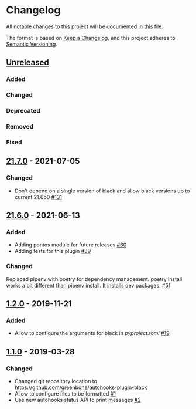 # Changelog

All notable changes to this project will be documented in this file.

The format is based on [Keep a Changelog](https://keepachangelog.com/en/1.0.0/),
and this project adheres to [Semantic Versioning](https://semver.org/spec/v2.0.0.html).

## [Unreleased]
### Added
### Changed
### Deprecated
### Removed
### Fixed

[Unreleased]: https://github.com/greenbone/autohooks-plugin-black/compare/v21.7.0...HEAD


## [21.7.0] - 2021-07-05
### Changed
* Don't depend on a single version of black and allow black versions up to current 21.6b0 [#131](https://github.com/greenbone/autohooks-plugin-black/pull/131)

[21.7.0]: https://github.com/greenbone/autohooks-plugin-black/compare/v21.6.0...v21.7.0

## [21.6.0] - 2021-06-13

### Added
* Adding pontos module for future releases [#60](https://github.com/greenbone/autohooks-plugin-black/pull/60)
* Adding tests for this plugin [#89](https://github.com/greenbone/autohooks-plugin-black/pull/89)

### Changed
Replaced pipenv with poetry for dependency management. poetry install works a bit different than pipenv install. It installs dev packages. [#51](https://github.com/greenbone/autohooks-plugin-black/pull/51)

[21.6.0]: https://github.com/greenbone/autohooks-plugin-black/compare/v1.2.0...v21.6.0

## [1.2.0] - 2019-11-21

### Added
* Allow to configure the arguments for black in *pyproject.toml* [#19](https://github.com/greenbone/autohooks-plugin-black/pull/19)

[1.2.0]: https://github.com/greenbone/autohooks-plugin-black/compare/v1.1.0...v1.2.0

## [1.1.0] - 2019-03-28

### Changed

* Changed git repository location to https://github.com/greenbone/autohooks-plugin-black
* Allow to configure files to be formatted [#1](https://github.com/greenbone/autohooks-plugin-black/pull/1)
* Use new autohooks status API to print messages [#2](https://github.com/greenbone/autohooks-plugin-black/pull/2)

[1.1.0]: https://github.com/greenbone/autohooks-plugin-black/compare/v1.0.0...v1.1.0
